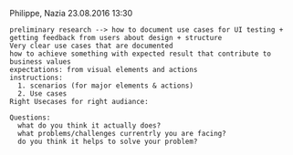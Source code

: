 Philippe, Nazia
23.08.2016 13:30
    
    preliminary research --> how to document use cases for UI testing + getting feedback from users about design + structure
    Very clear use cases that are documented
    how to achieve something with expected result that contribute to business values
    expectations: from visual elements and actions
    instructions: 
      1. scenarios (for major elements & actions)
      2. Use cases
    Right Usecases for right audiance:
      
    Questions:
      what do you think it actually does?
      what problems/challenges currentrly you are facing?
      do you think it helps to solve your problem?
